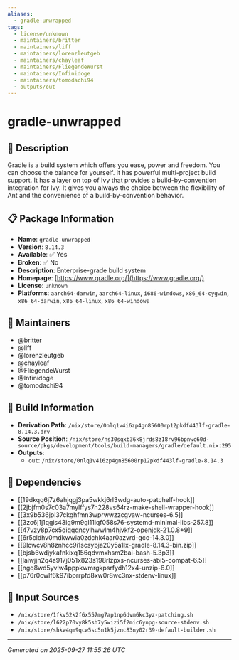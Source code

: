 ```yaml
---
aliases:
  - gradle-unwrapped
tags:
  - license/unknown
  - maintainers/britter
  - maintainers/liff
  - maintainers/lorenzleutgeb
  - maintainers/chayleaf
  - maintainers/FliegendeWurst
  - maintainers/Infinidoge
  - maintainers/tomodachi94
  - outputs/out
---
```


# gradle-unwrapped

## 📝 Description

Gradle is a build system which offers you ease, power and freedom.
You can choose the balance for yourself. It has powerful multi-project
build support. It has a layer on top of Ivy that provides a
build-by-convention integration for Ivy. It gives you always the choice
between the flexibility of Ant and the convenience of a
build-by-convention behavior.


## 📋 Package Information

- **Name**: `gradle-unwrapped`
- **Version**: `8.14.3`
- **Available**: ✅ Yes
- **Broken**: ✅ No
- **Description**: Enterprise-grade build system
- **Homepage**: [https://www.gradle.org/](https://www.gradle.org/)
- **License**: `unknown`
- **Platforms**: `aarch64-darwin`, `aarch64-linux`, `i686-windows`, `x86_64-cygwin`, `x86_64-darwin`, `x86_64-linux`, `x86_64-windows`
## 👥 Maintainers

- @britter
- @liff
- @lorenzleutgeb
- @chayleaf
- @FliegendeWurst
- @Infinidoge
- @tomodachi94


## 🔧 Build Information

- **Derivation Path**: `/nix/store/0nlq1v4i6zp4gn85600rp12pkdf443lf-gradle-8.14.3.drv`
- **Source Position**: `/nix/store/ns30sqxb36k8jrds8z18rv96bpnwc60d-source/pkgs/development/tools/build-managers/gradle/default.nix:295`
- **Outputs**:
  - `out`:  `/nix/store/0nlq1v4i6zp4gn85600rp12pkdf443lf-gradle-8.14.3`

## 🔗 Dependencies

- [[19dkqq6j7z6ahjqgj3pa5wkkj6rl3wdg-auto-patchelf-hook]]
- [[2jbjfm0s7c03a7mylffys7n228vs64rz-make-shell-wrapper-hook]]
- [[3x9b536jpi37ckghfmn3wprwwzzcgvaw-ncurses-6.5]]
- [[3zc6j1j1qgis43ig9m9gl11iqf058s76-systemd-minimal-libs-257.8]]
- [[47vzy8p7cx5qiqqqncylhwwlm4hjvkf2-openjdk-21.0.8+9]]
- [[6r5cldhv0mdkwwia0zdchk4aar0azvrd-gcc-14.3.0]]
- [[9lcwcv8h8znhcc9i1scsybja20y5a1lx-gradle-8.14.3-bin.zip]]
- [[bjsb6wdjykafnkixq156qdvmxhsm2bai-bash-5.3p3]]
- [[laiwjjn2q4a917j051x823s198rlzpxs-ncurses-abi5-compat-6.5]]
- [[ngq8wd5yvlw4pppkwmrgkpsrfydh12x4-unzip-6.0]]
- [[p76r0cwlf6k97ibprrpfd8xw0r8wc3nx-stdenv-linux]]

## 📁 Input Sources

- `/nix/store/1fkv52k2f6x557mg7ap1np6dvm6kc3yz-patching.sh`
- `/nix/store/l622p70vy8k5sh7y5wizi5f2mic6ynpg-source-stdenv.sh`
- `/nix/store/shkw4qm9qcw5sc5n1k5jznc83ny02r39-default-builder.sh`

---
*Generated on 2025-09-27 11:55:26 UTC*
